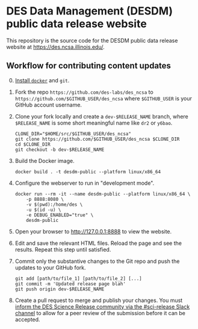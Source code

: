 DES Data Management (DESDM) public data release website
========================================================

This repository is the source code for the DESDM public data release website at https://des.ncsa.illinois.edu/.

Workflow for contributing content updates
----------------------------------------------

0. [Install `docker`](https://docs.docker.com/engine/install/) and `git`.
1. Fork the repo `https://github.com/des-labs/des_ncsa` to `https://github.com/$GITHUB_USER/des_ncsa` where `$GITHUB_USER` is your GitHub account username.
2. Clone your fork locally and create a `dev-$RELEASE_NAME` branch, where `$RELEASE_NAME` is some short meaningful name like `dr2` or `y6bao`.
    ```shell
    CLONE_DIR="$HOME/src/$GITHUB_USER/des_ncsa"
    git clone https://github.com/$GITHUB_USER/des_ncsa $CLONE_DIR
    cd $CLONE_DIR
    git checkout -b dev-$RELEASE_NAME
    ```
    
3. Build the Docker image.
    ```shell
    docker build . -t desdm-public --platform linux/x86_64
    ```
4. Configure the webserver to run in "development mode".
    ```shell
    docker run --rm -it --name desdm-public --platform linux/x86_64 \
        -p 8888:8080 \
        -v $(pwd):/home/des \
        -u $(id -u) \
        -e DEBUG_ENABLED="true" \
        desdm-public
    ```
5. Open your browser to http://127.0.0.1:8888 to view the website.
6. Edit and save the relevant HTML files. Reload the page and see the results. Repeat this step until satisfied.
7. Commit only the substantive changes to the Git repo and push the updates to your GitHub fork.
    ```shell
    git add [path/to/file_1] [path/to/file_2] [...]
    git commit -m 'Updated release page blah'
    git push origin dev-$RELEASE_NAME
    ```
8. Create a pull request to merge and publish your changes. You must [inform the DES Science Release community via the #sci-release Slack channel](https://darkenergysurvey.slack.com/archives/C0PMTCWRL) to allow for a peer review of the submission before it can be accepted. 
